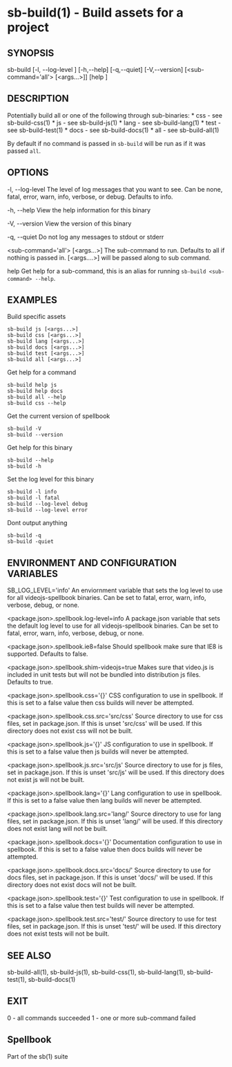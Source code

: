 # sb-build(1) - Build assets for a project

## SYNOPSIS

  sb-build [-l, --log-level <level>] [-h,--help] [-q,--quiet] [-V,--version]
           [<sub-command='all'> [<args...>]] [help <sub-command>]

## DESCRIPTION

  Potentially build all or one of the following through sub-binaries:
    * css - see sb-build-css(1)
    * js - see sb-build-js(1)
    * lang - see sb-build-lang(1)
    * test - see sb-build-test(1)
    * docs - see sb-build-docs(1)
    * all - see sb-build-all(1)

  By default if no command is passed in `sb-build` will be run as if it was
  passed `all`.

## OPTIONS

  -l, --log-level <level>
    The level of log messages that you want to see. Can be none, fatal, error,
    warn, info, verbose, or debug. Defaults to info.

  -h, --help
    View the help information for this binary

  -V, --version
    View the version of this binary

  -q, --quiet
    Do not log any messages to stdout or stderr

  <sub-command='all'> [<args...>]
    The sub-command to run. Defaults to all if nothing is passed in.
    [<args....>] will be passed along to sub command.

  help <sub-command>
    Get help for a sub-command, this is an alias for running `sb-build <sub-command> --help`.

## EXAMPLES

  Build specific assets

    sb-build js [<args...>]
    sb-build css [<args...>]
    sb-build lang [<args...>]
    sb-build docs [<args...>]
    sb-build test [<args...>]
    sb-build all [<args...>]

  Get help for a command

    sb-build help js
    sb-build help docs
    sb-build all --help
    sb-build css --help

  Get the current version of spellbook

    sb-build -V
    sb-build --version

  Get help for this binary

    sb-build --help
    sb-build -h

  Set the log level for this binary

    sb-build -l info
    sb-build -l fatal
    sb-build --log-level debug
    sb-build --log-level error

  Dont output anything

    sb-build -q
    sb-build -quiet

## ENVIRONMENT AND CONFIGURATION VARIABLES

  SB_LOG_LEVEL='info'
    An enviornment variable that sets the log level to use for all videojs-spellbook
    binaries. Can be set to fatal, error, warn, info, verbose, debug, or none.

  <package.json>.spellbook.log-level=info
    A package.json variable that sets the default log level to use for all videojs-spellbook
    binaries. Can be set to fatal, error, warn, info, verbose, debug, or none.

  <package.json>.spellbook.ie8=false
    Should spellbook make sure that IE8 is supported. Defaults to false.

  <package.json>.spellbook.shim-videojs=true
    Makes sure that video.js is included in unit tests but will not be bundled into
    distribution js files. Defaults to true.

  <package.json>.spellbook.css='{}'
    CSS configuration to use in spellbook. If this is set to a false value then css
    builds will never be attempted.

  <package.json>.spellbook.css.src='src/css'
    Source directory to use for css files, set in package.json. If this is unset
    'src/css' will be used. If this directory does not exist css will not be built.

  <package.json>.spellbook.js='{}'
    JS configuration to use in spellbook. If this is set to a false value then js
    builds will never be attempted.

  <package.json>.spellbook.js.src='src/js'
    Source directory to use for js files, set in package.json. If this is unset
    'src/js' will be used. If this directory does not exist js will not be built.

  <package.json>.spellbook.lang='{}'
    Lang configuration to use in spellbook. If this is set to a false value then lang
    builds will never be attempted.

  <package.json>.spellbook.lang.src='lang/'
    Source directory to use for lang files, set in package.json. If this is unset
    'lang/' will be used. If this directory does not exist lang will not be built.

  <package.json>.spellbook.docs='{}'
    Documentation configuration to use in spellbook. If this is set to a false value
    then docs builds will never be attempted.

  <package.json>.spellbook.docs.src='docs/'
    Source directory to use for docs files, set in package.json. If this is unset
    'docs/' will be used. If this directory does not exist docs will not be built.

  <package.json>.spellbook.test='{}'
    Test configuration to use in spellbook. If this is set to a false value
    then test builds will never be attempted.

  <package.json>.spellbook.test.src='test/'
    Source directory to use for test files, set in package.json. If this is unset
    'test/' will be used. If this directory does not exist tests will not be built.

## SEE ALSO

  sb-build-all(1), sb-build-js(1), sb-build-css(1), sb-build-lang(1),
  sb-build-test(1), sb-build-docs(1)

## EXIT

  0 - all commands succeeded
  1 - one or more sub-command failed

## Spellbook

  Part of the sb(1) suite

